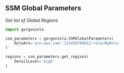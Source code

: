 ## SSM Global Parameters

*Get list of Global Regions*
```python
import gorgonzola

ssm_parameters = gorgonzola.SSMGlobalParameters(
    RoleArn='arn:aws:iam::123456789012:role/MyRole'
)

regions = ssm_parameters.get_regions(
    DetailLevel='high'
)
```